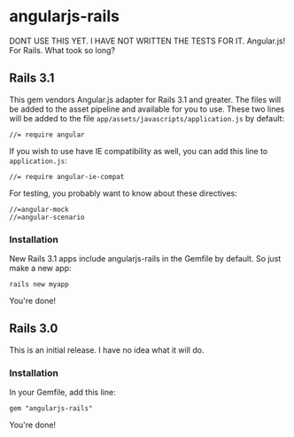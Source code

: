 # angularjs-rails

DONT USE THIS YET. I HAVE NOT WRITTEN THE TESTS FOR IT.
Angular.js! For Rails. What took so long?


## Rails 3.1

This gem vendors Angular.js adapter for Rails 3.1 and greater. The files will be added to the asset pipeline and available for you to use. These two lines will be added to the file `app/assets/javascripts/application.js` by default:

    //= require angular

If you wish to use have IE compatibility as well, you can add this line to `application.js`:

    //= require angular-ie-compat

For testing, you probably want to know about these directives:

	//=angular-mock
	//=angular-scenario


### Installation

New Rails 3.1 apps include angularjs-rails in the Gemfile by default. So just make a new app:

    rails new myapp

You're done!

## Rails 3.0

This is an initial release. I have no idea what it will do.

### Installation

In your Gemfile, add this line:

    gem "angularjs-rails"
 

You're done!